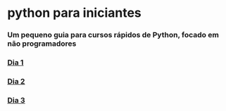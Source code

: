 # python para iniciantes
### Um pequeno guia para cursos rápidos de Python, focado em não programadores

### [Dia 1](/dia_1.md)
### [Dia 2](/dia_2.md)
### [Dia 3](/dia_3.md)
